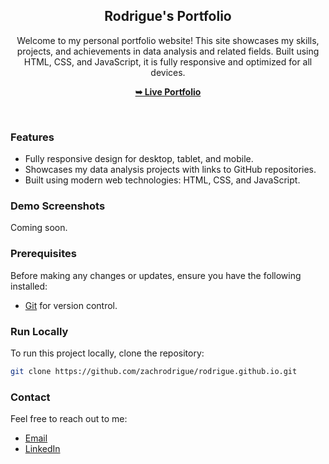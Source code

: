 <div align="center">
  
  <h2 align="center">Rodrigue's Portfolio</h2>

  Welcome to my personal portfolio website! This site showcases my skills, projects, and achievements in data analysis and related fields. Built using HTML, CSS, and JavaScript, it is fully responsive and optimized for all devices.

  <a href="https://rodrigue.github.io/"><strong>➥ Live Portfolio</strong></a>

</div>

<br />

### Features
- Fully responsive design for desktop, tablet, and mobile.
- Showcases my data analysis projects with links to GitHub repositories.
- Built using modern web technologies: HTML, CSS, and JavaScript.

### Demo Screenshots
Coming soon.

### Prerequisites
Before making any changes or updates, ensure you have the following installed:
- [Git](https://git-scm.com/downloads) for version control.

### Run Locally
To run this project locally, clone the repository:

```bash
git clone https://github.com/zachrodrigue/rodrigue.github.io.git
```
### Contact
Feel free to reach out to me:
* [Email](deguenonrodrigue@gmail.com)
* [LinkedIn](www.linkedin.com/in/rodriguezachariedeguenon)
